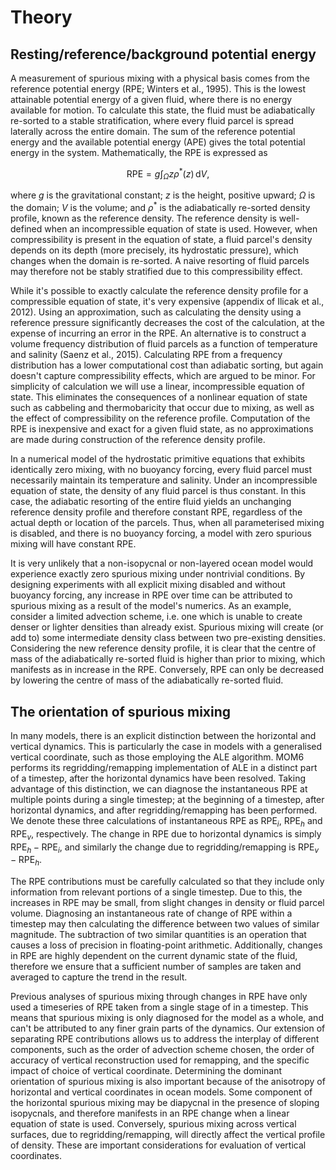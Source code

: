 # Theory

## Resting/reference/background potential energy
A measurement of spurious mixing with a physical basis comes from the reference potential energy (RPE; Winters et al., 1995). This is the lowest attainable potential energy of a given fluid, where there is no energy available for motion. To calculate this state, the fluid must be adiabatically re-sorted to a stable stratification, where every fluid parcel is spread laterally across the entire domain. The sum of the reference potential energy and the available potential energy (APE) gives the total potential energy in the system. Mathematically, the RPE is expressed as

$$\mathrm{RPE} = g \int_\Omega z \rho^*(z)\,\mathrm dV,$$

where $g$ is the gravitational constant; $z$ is the height, positive upward; $\Omega$ is the domain; $V$ is the volume; and $\rho^*$ is the adiabatically re-sorted density profile, known as the reference density. The reference density is well-defined when an incompressible equation of state is used. However, when compressibility is present in the equation of state, a fluid parcel's density depends on its depth (more precisely, its hydrostatic pressure), which changes when the domain is re-sorted. A naive resorting of fluid parcels may therefore not be stably stratified due to this compressibility effect.

While it's possible to exactly calculate the reference density profile for a compressible equation of state, it's very expensive (appendix of Ilicak et al., 2012). Using an approximation, such as calculating the density using a reference pressure significantly decreases the cost of the calculation, at the expense of incurring an error in the RPE. An alternative is to construct a volume frequency distribution of fluid parcels as a function of temperature and salinity (Saenz et al., 2015). Calculating RPE from a frequency distribution has a lower computational cost than adiabatic sorting, but again doesn't capture compressibility effects, which are argued to be minor. For simplicity of calculation we will use a linear, incompressible equation of state. This eliminates the consequences of a nonlinear equation of state such as cabbeling and thermobaricity that occur due to mixing, as well as the effect of compressibility on the reference profile. Computation of the RPE is inexpensive and exact for a given fluid state, as no approximations are made during construction of the reference density profile.

In a numerical model of the hydrostatic primitive equations that exhibits identically zero mixing, with no buoyancy forcing, every fluid parcel must necessarily maintain its temperature and salinity. Under an incompressible equation of state, the density of any fluid parcel is thus constant. In this case, the adiabatic resorting of the entire fluid yields an unchanging reference density profile and therefore constant RPE, regardless of the actual depth or location of the parcels. Thus, when all parameterised mixing is disabled, and there is no buoyancy forcing, a model with zero spurious mixing will have constant RPE.

It is very unlikely that a non-isopycnal or non-layered ocean model would experience exactly zero spurious mixing under nontrivial conditions. By designing experiments with all explicit mixing disabled and without buoyancy forcing, any increase in RPE over time can be attributed to spurious mixing as a result of the model's numerics. As an example, consider a limited advection scheme, i.e. one which is unable to create denser or lighter densities than already exist. Spurious mixing will create (or add to) some intermediate density class between two pre-existing densities. Considering the new reference density profile, it is clear that the centre of mass of the adiabatically re-sorted fluid is higher than prior to mixing, which manifests as in increase in the RPE. Conversely, RPE can only be decreased by lowering the centre of mass of the adiabatically re-sorted fluid.

## The orientation of spurious mixing

In many models, there is an explicit distinction between the horizontal and vertical dynamics. This is particularly the case in models with a generalised vertical coordinate, such as those employing the ALE algorithm. MOM6 performs its regridding/remapping implementation of ALE in a distinct part of a timestep, after the horizontal dynamics have been resolved. Taking advantage of this distinction, we can diagnose the instantaneous RPE at multiple points during a single timestep; at the beginning of a timestep, after horizontal dynamics, and after regridding/remapping has been performed. We denote these three calculations of instantaneous RPE as $\text{RPE}_i$, $\text{RPE}_h$ and $\text{RPE}_v$, respectively. The change in RPE due to horizontal dynamics is simply $\text{RPE}_h - \text{RPE}_i$, and similarly the change due to regridding/remapping is $\text{RPE}_v - \text{RPE}_h$.

The RPE contributions must be carefully calculated so that they include only information from relevant portions of a single timestep. Due to this, the increases in RPE may be small, from slight changes in density or fluid parcel volume. Diagnosing an instantaneous rate of change of RPE within a timestep may then calculating the difference between two values of similar magnitude. The subtraction of two similar quantities is an operation that causes a loss of precision in floating-point arithmetic. Additionally, changes in RPE are highly dependent on the current dynamic state of the fluid, therefore we ensure that a sufficient number of samples are taken and averaged to capture the trend in the result.

Previous analyses of spurious mixing through changes in RPE have only used a timeseries of RPE taken from a single stage of in a timestep. This means that spurious mixing is only diagnosed for the model as a whole, and can't be attributed to any finer grain parts of the dynamics. Our extension of separating RPE contributions allows us to address the interplay of different components, such as the order of advection scheme chosen, the order of accuracy of vertical reconstruction used for remapping, and the specific impact of choice of vertical coordinate. Determining the dominant orientation of spurious mixing is also important because of the anisotropy of horizontal and vertical coordinates in ocean models. Some component of the horizontal spurious mixing may be diapycnal in the presence of sloping isopycnals, and therefore manifests in an RPE change when a linear equation of state is used. Conversely, spurious mixing across vertical surfaces, due to regridding/remapping, will directly affect the vertical profile of density. These are important considerations for evaluation of vertical coordinates.
